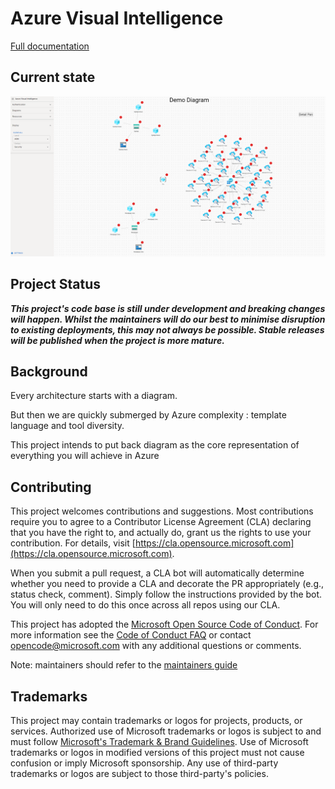 # Azure Visual Intelligence

[Full documentation](https://github.com/Azure/azure-visual-intelligence)

## Current state

![azure visual intelligence last screenshot](/docs/assets/laststate.jpg)

## Project Status

**_This project's code base is still under development and breaking changes will happen. Whilst the maintainers will do our best to minimise disruption to existing deployments, this may not always be possible. Stable releases will be published when the project is more mature._**

## Background

Every architecture starts with a diagram.

But then we are quickly submerged by Azure complexity : template language and tool diversity.

This project intends to put back diagram as the core representation of everything you will achieve in Azure

## Contributing

This project welcomes contributions and suggestions. Most contributions require you to agree to a
Contributor License Agreement (CLA) declaring that you have the right to, and actually do, grant us
the rights to use your contribution. For details, visit [https://cla.opensource.microsoft.com](https://cla.opensource.microsoft.com).

When you submit a pull request, a CLA bot will automatically determine whether you need to provide
a CLA and decorate the PR appropriately (e.g., status check, comment). Simply follow the instructions
provided by the bot. You will only need to do this once across all repos using our CLA.

This project has adopted the [Microsoft Open Source Code of Conduct](https://opensource.microsoft.com/codeofconduct/).
For more information see the [Code of Conduct FAQ](https://opensource.microsoft.com/codeofconduct/faq/) or
contact [opencode@microsoft.com](mailto:opencode@microsoft.com) with any additional questions or comments.

Note: maintainers should refer to the [maintainers guide](maintainers.md)

## Trademarks

This project may contain trademarks or logos for projects, products, or services. Authorized use of Microsoft trademarks or logos is subject to and must follow [Microsoft's Trademark & Brand Guidelines](https://www.microsoft.com/en-us/legal/intellectualproperty/trademarks/usage/general).
Use of Microsoft trademarks or logos in modified versions of this project must not cause confusion or imply Microsoft sponsorship.
Any use of third-party trademarks or logos are subject to those third-party's policies.
